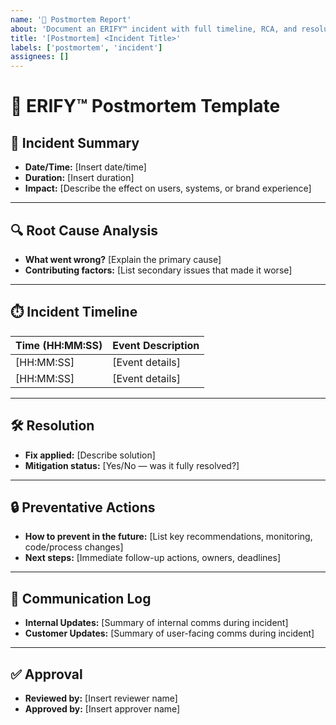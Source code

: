 ```yaml
---
name: '📜 Postmortem Report'
about: 'Document an ERIFY™ incident with full timeline, RCA, and resolution'
title: '[Postmortem] <Incident Title>'
labels: ['postmortem', 'incident']
assignees: []
---
```


# 📜 ERIFY™ Postmortem Template

## 📝 Incident Summary

- **Date/Time:** [Insert date/time]
- **Duration:** [Insert duration]
- **Impact:** [Describe the effect on users, systems, or brand experience]

---

## 🔍 Root Cause Analysis

- **What went wrong?** [Explain the primary cause]
- **Contributing factors:** [List secondary issues that made it worse]

---

## ⏱️ Incident Timeline

| Time (HH:MM:SS) | Event Description |
| --------------- | ----------------- |
| [HH:MM:SS]      | [Event details]   |
| [HH:MM:SS]      | [Event details]   |

---

## 🛠️ Resolution

- **Fix applied:** [Describe solution]
- **Mitigation status:** [Yes/No — was it fully resolved?]

---

## 🔒 Preventative Actions

- **How to prevent in the future:** [List key recommendations, monitoring, code/process changes]
- **Next steps:** [Immediate follow-up actions, owners, deadlines]

---

## 📡 Communication Log

- **Internal Updates:** [Summary of internal comms during incident]
- **Customer Updates:** [Summary of user-facing comms during incident]

---

## ✅ Approval

- **Reviewed by:** [Insert reviewer name]
- **Approved by:** [Insert approver name]
